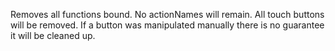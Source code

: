 Removes all functions bound. No actionNames will remain. All touch buttons
will be removed. If a button was manipulated manually there is no
guarantee it will be cleaned up.